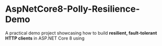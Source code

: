 # AspNetCore8-Polly-Resilience-Demo
A practical demo project showcasing how to build **resilient, fault-tolerant HTTP clients** in ASP.NET Core 8 using 
